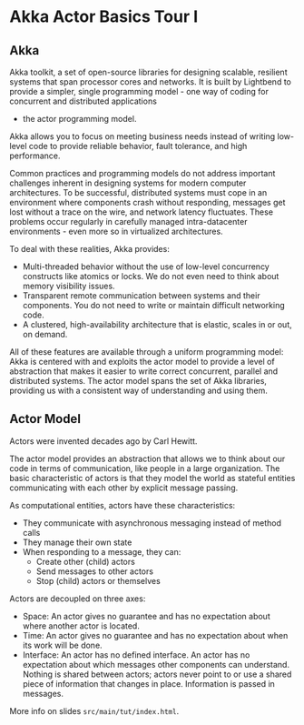 # Akka Actor Basics Tour I

## Akka

Akka toolkit, a set of open-source libraries for designing scalable, resilient systems 
that span processor cores and networks. It is built by Lightbend to provide a simpler, 
single programming model - one way of coding for concurrent and distributed applications
- the actor programming model.
 
Akka allows you to focus on meeting business needs instead of writing low-level 
code to provide reliable behavior, fault tolerance, and high performance.

Common practices and programming models do not address important challenges 
inherent in designing systems for modern computer architectures. To be successful, 
distributed systems must cope in an environment where components crash without 
responding, messages get lost without a trace on the wire, and network latency 
fluctuates. These problems occur regularly in carefully managed intra-datacenter 
environments - even more so in virtualized architectures.

To deal with these realities, Akka provides:

- Multi-threaded behavior without the use of low-level concurrency constructs 
like atomics or locks. We do not even need to think about memory visibility issues.
- Transparent remote communication between systems and their components. You do 
not need to write or maintain difficult networking code.
- A clustered, high-availability architecture that is elastic, scales in or out, 
on demand.

All of these features are available through a uniform programming model: Akka is 
centered with and exploits the actor model to provide a level of abstraction 
that makes it easier to write correct concurrent, parallel and distributed 
systems. The actor model spans the set of Akka libraries, providing us with a 
consistent way of understanding and using them.

## Actor Model

Actors were invented decades ago by Carl Hewitt.

The actor model provides an abstraction that allows we to think about our code 
in terms of communication, like people in a large organization. The basic 
characteristic of actors is that they model the world as stateful entities 
communicating with each other by explicit message passing.

As computational entities, actors have these characteristics:

- They communicate with asynchronous messaging instead of method calls
- They manage their own state
- When responding to a message, they can:
  - Create other (child) actors
  - Send messages to other actors
  - Stop (child) actors or themselves

Actors are decoupled on three axes:
- Space: An actor gives no guarantee and has no expectation about where another actor is located.
- Time: An actor gives no guarantee and has no expectation about when its work will be done.
- Interface: An actor has no defined interface. An actor has no expectation 
about which messages other components can understand. Nothing is shared between 
actors; actors never point to or use a shared piece of information that changes 
in place. Information is passed in messages.

More info on slides `src/main/tut/index.html`.
